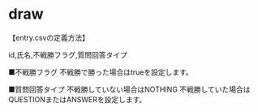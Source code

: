 # draw

【entry.csvの定義方法】

id,氏名,不戦勝フラグ,質問回答タイプ

■不戦勝フラグ
不戦勝で勝った場合はtrueを設定します。

■質問回答タイプ
不戦勝していない場合はNOTHING
不戦勝していた場合はQUESTIONまたはANSWERを設定します。

